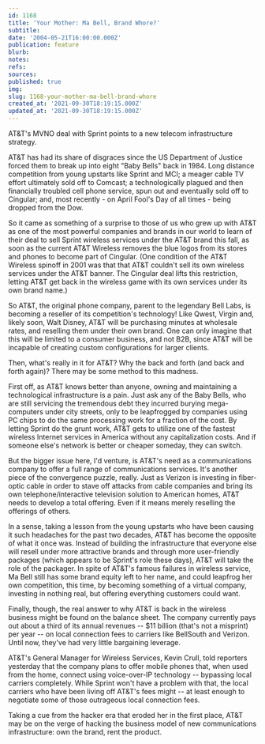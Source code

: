 ```yaml
---
id: 1168
title: 'Your Mother: Ma Bell, Brand Whore?'
subtitle: 
date: '2004-05-21T16:00:00.000Z'
publication: feature
blurb: 
notes: 
refs: 
sources: 
published: true
img: 
slug: 1168-your-mother-ma-bell-brand-whore
created_at: '2021-09-30T18:19:15.000Z'
updated_at: '2021-09-30T18:19:15.000Z'
---
```

AT&T's MVNO deal with Sprint points to a new telecom infrastructure strategy.

AT&T has had its share of disgraces since the US Department of Justice forced them to break up into eight "Baby Bells" back in 1984. Long distance competition from young upstarts like Sprint and MCI; a meager cable TV effort ultimately sold off to Comcast; a technologically plagued and then financially troubled cell phone service, spun out and eventually sold off to Cingular; and, most recently - on April Fool's Day of all times - being dropped from the Dow.

So it came as something of a surprise to those of us who grew up with AT&T as one of the most powerful companies and brands in our world to learn of their deal to sell Sprint wireless services under the AT&T brand this fall, as soon as the current AT&T Wireless removes the blue logos from its stores and phones to become part of Cingular. (One condition of the AT&T Wireless spinoff in 2001 was that that AT&T couldn't sell its own wireless services under the AT&T banner. The Cingular deal lifts this restriction, letting AT&T get back in the wireless game with its own services under its own brand name.)

So AT&T, the original phone company, parent to the legendary Bell Labs, is becoming a reseller of its competition's technology! Like Qwest, Virgin and, likely soon, Walt Disney, AT&T will be purchasing minutes at wholesale rates, and reselling them under their own brand. One can only imagine that this will be limited to a consumer business, and not B2B, since AT&T will be incapable of creating custom configurations for larger clients.

Then, what's really in it for AT&T? Why the back and forth (and back and forth again)? There may be some method to this madness.

First off, as AT&T knows better than anyone, owning and maintaining a technological infrastructure is a pain. Just ask any of the Baby Bells, who are still servicing the tremendous debt they incurred burying mega-computers under city streets, only to be leapfrogged by companies using PC chips to do the same processing work for a fraction of the cost. By letting Sprint do the grunt work, AT&T gets to utilize one of the fastest wireless Internet services in America without any capitalization costs. And if someone else's network is better or cheaper someday, they can switch.

But the bigger issue here, I'd venture, is AT&T's need as a communications company to offer a full range of communications services. It's another piece of the convergence puzzle, really. Just as Verizon is investing in fiber-optic cable in order to stave off attacks from cable companies and bring its own telephone/interactive television solution to American homes, AT&T needs to develop a total offering. Even if it means merely reselling the offerings of others.

In a sense, taking a lesson from the young upstarts who have been causing it such headaches for the past two decades, AT&T has become the opposite of what it once was. Instead of building the infrastructure that everyone else will resell under more attractive brands and through more user-friendly packages (which appears to be Sprint's role these days), AT&T will take the role of the packager. In spite of AT&T's famous failures in wireless service, Ma Bell still has some brand equity left to her name, and could leapfrog her own competition, this time, by becoming something of a virtual company, investing in nothing real, but offering everything customers could want.

Finally, though, the real answer to why AT&T is back in the wireless business might be found on the balance sheet. The company currently pays out about a third of its annual revenues -- $11 billion (that's not a misprint) per year -- on local connection fees to carriers like BellSouth and Verizon. Until now, they've had very little bargaining leverage.

AT&T's General Manager for Wireless Services, Kevin Crull, told reporters yesterday that the company plans to offer mobile phones that, when used from the home, connect using voice-over-IP technology -- bypassing local carriers completely. While Sprint won't have a problem with that, the local carriers who have been living off AT&T's fees might -- at least enough to negotiate some of those outrageous local connection fees.

Taking a cue from the hacker era that eroded her in the first place, AT&T may be on the verge of hacking the business model of new communications infrastructure: own the brand, rent the product.
